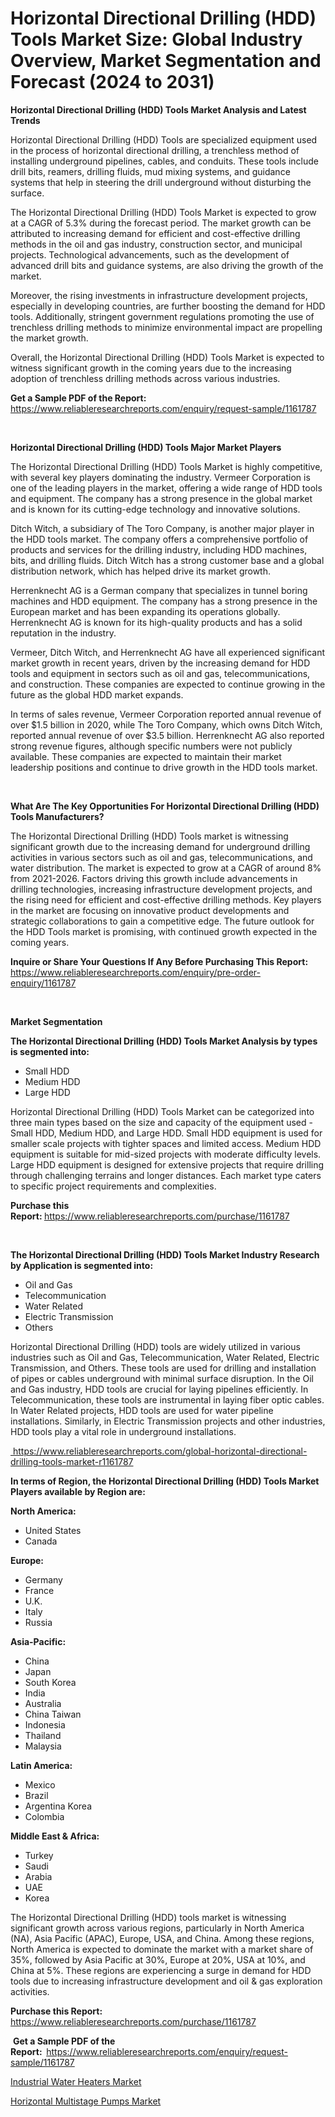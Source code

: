 <p><h1>Horizontal Directional Drilling (HDD) Tools Market Size: Global Industry Overview, Market Segmentation and Forecast (2024 to 2031)</h1></p><p><strong>Horizontal Directional Drilling (HDD) Tools Market Analysis and Latest Trends</strong></p>
<p><p>Horizontal Directional Drilling (HDD) Tools are specialized equipment used in the process of horizontal directional drilling, a trenchless method of installing underground pipelines, cables, and conduits. These tools include drill bits, reamers, drilling fluids, mud mixing systems, and guidance systems that help in steering the drill underground without disturbing the surface.</p><p>The Horizontal Directional Drilling (HDD) Tools Market is expected to grow at a CAGR of 5.3% during the forecast period. The market growth can be attributed to increasing demand for efficient and cost-effective drilling methods in the oil and gas industry, construction sector, and municipal projects. Technological advancements, such as the development of advanced drill bits and guidance systems, are also driving the growth of the market.</p><p>Moreover, the rising investments in infrastructure development projects, especially in developing countries, are further boosting the demand for HDD tools. Additionally, stringent government regulations promoting the use of trenchless drilling methods to minimize environmental impact are propelling the market growth.</p><p>Overall, the Horizontal Directional Drilling (HDD) Tools Market is expected to witness significant growth in the coming years due to the increasing adoption of trenchless drilling methods across various industries.</p></p>
<p><strong>Get a Sample PDF of the Report:&nbsp;</strong> <a href="https://www.reliableresearchreports.com/enquiry/request-sample/1161787">https://www.reliableresearchreports.com/enquiry/request-sample/1161787</a></p>
<p>&nbsp;</p>
<p><strong>Horizontal Directional Drilling (HDD) Tools Major Market Players</strong></p>
<p><p>The Horizontal Directional Drilling (HDD) Tools Market is highly competitive, with several key players dominating the industry. Vermeer Corporation is one of the leading players in the market, offering a wide range of HDD tools and equipment. The company has a strong presence in the global market and is known for its cutting-edge technology and innovative solutions.</p><p>Ditch Witch, a subsidiary of The Toro Company, is another major player in the HDD tools market. The company offers a comprehensive portfolio of products and services for the drilling industry, including HDD machines, bits, and drilling fluids. Ditch Witch has a strong customer base and a global distribution network, which has helped drive its market growth.</p><p>Herrenknecht AG is a German company that specializes in tunnel boring machines and HDD equipment. The company has a strong presence in the European market and has been expanding its operations globally. Herrenknecht AG is known for its high-quality products and has a solid reputation in the industry.</p><p>Vermeer, Ditch Witch, and Herrenknecht AG have all experienced significant market growth in recent years, driven by the increasing demand for HDD tools and equipment in sectors such as oil and gas, telecommunications, and construction. These companies are expected to continue growing in the future as the global HDD market expands.</p><p>In terms of sales revenue, Vermeer Corporation reported annual revenue of over $1.5 billion in 2020, while The Toro Company, which owns Ditch Witch, reported annual revenue of over $3.5 billion. Herrenknecht AG also reported strong revenue figures, although specific numbers were not publicly available. These companies are expected to maintain their market leadership positions and continue to drive growth in the HDD tools market.</p></p>
<p>&nbsp;</p>
<p><strong>What Are The Key Opportunities For Horizontal Directional Drilling (HDD) Tools Manufacturers?</strong></p>
<p><p>The Horizontal Directional Drilling (HDD) Tools market is witnessing significant growth due to the increasing demand for underground drilling activities in various sectors such as oil and gas, telecommunications, and water distribution. The market is expected to grow at a CAGR of around 8% from 2021-2026. Factors driving this growth include advancements in drilling technologies, increasing infrastructure development projects, and the rising need for efficient and cost-effective drilling methods. Key players in the market are focusing on innovative product developments and strategic collaborations to gain a competitive edge. The future outlook for the HDD Tools market is promising, with continued growth expected in the coming years.</p></p>
<p><strong>Inquire or Share Your Questions If Any Before Purchasing This Report:</strong> <a href="https://www.reliableresearchreports.com/enquiry/pre-order-enquiry/1161787">https://www.reliableresearchreports.com/enquiry/pre-order-enquiry/1161787</a></p>
<p>&nbsp;</p>
<p><strong>Market Segmentation</strong></p>
<p><strong>The Horizontal Directional Drilling (HDD) Tools Market Analysis by types is segmented into:</strong></p>
<p><ul><li>Small HDD</li><li>Medium HDD</li><li>Large HDD</li></ul></p>
<p><p>Horizontal Directional Drilling (HDD) Tools Market can be categorized into three main types based on the size and capacity of the equipment used - Small HDD, Medium HDD, and Large HDD. Small HDD equipment is used for smaller scale projects with tighter spaces and limited access. Medium HDD equipment is suitable for mid-sized projects with moderate difficulty levels. Large HDD equipment is designed for extensive projects that require drilling through challenging terrains and longer distances. Each market type caters to specific project requirements and complexities.</p></p>
<p><strong>Purchase this Report:&nbsp;</strong><a href="https://www.reliableresearchreports.com/purchase/1161787">https://www.reliableresearchreports.com/purchase/1161787</a></p>
<p>&nbsp;</p>
<p><strong>The Horizontal Directional Drilling (HDD) Tools Market Industry Research by Application is segmented into:</strong></p>
<p><ul><li>Oil and Gas</li><li>Telecommunication</li><li>Water Related</li><li>Electric Transmission</li><li>Others</li></ul></p>
<p><p>Horizontal Directional Drilling (HDD) tools are widely utilized in various industries such as Oil and Gas, Telecommunication, Water Related, Electric Transmission, and Others. These tools are used for drilling and installation of pipes or cables underground with minimal surface disruption. In the Oil and Gas industry, HDD tools are crucial for laying pipelines efficiently. In Telecommunication, these tools are instrumental in laying fiber optic cables. In Water Related projects, HDD tools are used for water pipeline installations. Similarly, in Electric Transmission projects and other industries, HDD tools play a vital role in underground installations.</p></p>
<p><a href="https://www.reliableresearchreports.com/global-horizontal-directional-drilling-tools-market-r1161787">&nbsp;https://www.reliableresearchreports.com/global-horizontal-directional-drilling-tools-market-r1161787</a></p>
<p><strong>In terms of Region, the Horizontal Directional Drilling (HDD) Tools Market Players available by Region are:</strong></p>
<p>
    <p> <strong> North America: </strong>
        <ul>
            <li>United States</li>
            <li>Canada</li>
        </ul>
        </p> 
    <p> <strong> Europe: </strong>
        <ul>
            <li>Germany</li>
            <li>France</li>
            <li>U.K.</li>
            <li>Italy</li>
            <li>Russia</li>
        </ul>
        </p> 
    <p> <strong> Asia-Pacific: </strong>
        <ul>
            <li>China</li>
            <li>Japan</li>
            <li>South Korea</li>
            <li>India</li>
            <li>Australia</li>
            <li>China Taiwan</li>
            <li>Indonesia</li>
            <li>Thailand</li>
            <li>Malaysia</li>
        </ul>
        </p> 
    <p> <strong> Latin America: </strong>
        <ul>
            <li>Mexico</li>
            <li>Brazil</li>
            <li>Argentina Korea</li>
            <li>Colombia</li>
        </ul>
        </p> 
    <p> <strong> Middle East & Africa: </strong>
        <ul>
            <li>Turkey</li>
            <li>Saudi</li>
            <li>Arabia</li>
            <li>UAE</li>
            <li>Korea</li>
        </ul>
    </p>
    </p>
<p><p>The Horizontal Directional Drilling (HDD) tools market is witnessing significant growth across various regions, particularly in North America (NA), Asia Pacific (APAC), Europe, USA, and China. Among these regions, North America is expected to dominate the market with a market share of 35%, followed by Asia Pacific at 30%, Europe at 20%, USA at 10%, and China at 5%. These regions are experiencing a surge in demand for HDD tools due to increasing infrastructure development and oil & gas exploration activities.</p></p>
<p><strong>Purchase this Report: </strong><a href="https://www.reliableresearchreports.com/purchase/1161787">https://www.reliableresearchreports.com/purchase/1161787</a></p>
<p>&nbsp;<strong>Get a Sample PDF of the Report:&nbsp;&nbsp;</strong><a href="https://www.reliableresearchreports.com/enquiry/request-sample/1161787">https://www.reliableresearchreports.com/enquiry/request-sample/1161787</a></p>
<p><strong></strong></p>
<p><p><a href="https://github.com/EveKerluke2023/Market-Research-Report-List-2/blob/main/industrial-water-heaters-market.md">Industrial Water Heaters Market</a></p><p><a href="https://github.com/angeliabkratze/Market-Research-Report-List-2/blob/main/horizontal-multistage-pumps-market.md">Horizontal Multistage Pumps Market</a></p></p>